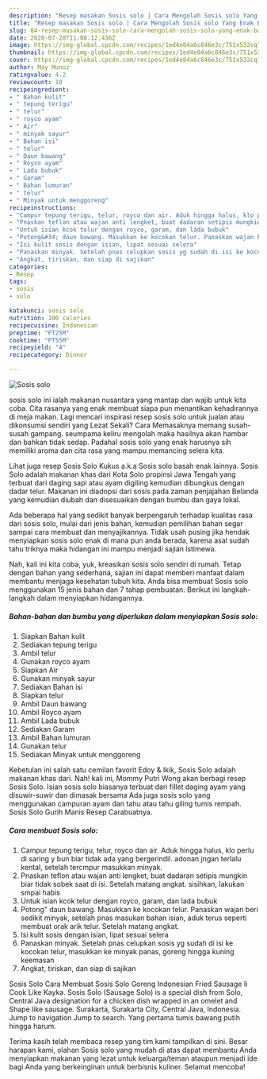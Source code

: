 ```yaml
---
description: "Resep masakan Sosis solo | Cara Mengolah Sosis solo Yang Enak Banget"
title: "Resep masakan Sosis solo | Cara Mengolah Sosis solo Yang Enak Banget"
slug: 84-resep-masakan-sosis-solo-cara-mengolah-sosis-solo-yang-enak-banget
date: 2020-07-28T11:08:12.436Z
image: https://img-global.cpcdn.com/recipes/1ed4e84a6c846e3c/751x532cq70/sosis-solo-foto-resep-utama.jpg
thumbnail: https://img-global.cpcdn.com/recipes/1ed4e84a6c846e3c/751x532cq70/sosis-solo-foto-resep-utama.jpg
cover: https://img-global.cpcdn.com/recipes/1ed4e84a6c846e3c/751x532cq70/sosis-solo-foto-resep-utama.jpg
author: May Munoz
ratingvalue: 4.2
reviewcount: 10
recipeingredient:
- " Bahan kulit"
- " tepung terigu"
- " telur"
- " royco ayam"
- " Air"
- " minyak sayur"
- " Bahan isi"
- " telur"
- " Daun bawang"
- " Royco ayam"
- " Lada bubuk"
- " Garam"
- " Bahan lumuran"
- " telur"
- " Minyak untuk menggoreng"
recipeinstructions:
- "Campur tepung terigu, telur, royco dan air. Aduk hingga halus, klo perlu di saring y bun biar tidak ada yang bergerindil. adonan jngan terlalu kental, setelah tercmpur masukkan minyak."
- "Pnaskan teflon atau wajan anti lengket, buat dadaran setipis mungkin biar tidak sobek saat di isi. Setelah matang angkat. sisihkan, lakukan smpai habis"
- "Untuk isian kcok telur dengan royco, garam, dan lada bubuk"
- "Potong&#34; daun bawang. Masukkan ke kocokan telur. Panaskan wajan beri sedikit minyak, setelah pnas masukan bahan isian, aduk terus seperti membuat orak arik telur. Setelah matang angkat."
- "Isi kulit sosis dengan isian, lipat sesuai selera"
- "Panaskan minyak. Setelah pnas celupkan sosis yg sudah di isi ke kocokan telur, masukkan ke minyak panas, goreng hingga kuning keemasan"
- "Angkat, tiriskan, dan siap di sajikan"
categories:
- Resep
tags:
- sosis
- solo

katakunci: sosis solo 
nutrition: 100 calories
recipecuisine: Indonesian
preptime: "PT25M"
cooktime: "PT55M"
recipeyield: "4"
recipecategory: Dinner

---
```



![Sosis solo](https://img-global.cpcdn.com/recipes/1ed4e84a6c846e3c/751x532cq70/sosis-solo-foto-resep-utama.jpg)


sosis solo ini ialah makanan nusantara yang mantap dan wajib untuk kita coba. Cita rasanya yang enak membuat siapa pun menantikan kehadirannya di meja makan.
Lagi mencari inspirasi resep sosis solo untuk jualan atau dikonsumsi sendiri yang Lezat Sekali? Cara Memasaknya memang susah-susah gampang. seumpama keliru mengolah maka hasilnya akan hambar dan bahkan tidak sedap. Padahal sosis solo yang enak harusnya sih memiliki aroma dan cita rasa yang mampu memancing selera kita.

Lihat juga resep Sosis Solo Kukus a.k.a Sosis solo basah enak lainnya. Sosis Solo adalah makanan khas dari Kota Solo propinsi Jawa Tengah yang terbuat dari daging sapi atau ayam digiling kemudian dibungkus dengan dadar telur. Makanan ini diadopsi dari sosis pada zaman penjajahan Belanda yang kemudian diubah dan disesuaikan dengan bumbu dan gaya lokal.

Ada beberapa hal yang sedikit banyak berpengaruh terhadap kualitas rasa dari sosis solo, mulai dari jenis bahan, kemudian pemilihan bahan segar sampai cara membuat dan menyajikannya. Tidak usah pusing jika hendak menyiapkan sosis solo enak di mana pun anda berada, karena asal sudah tahu triknya maka hidangan ini mampu menjadi sajian istimewa.


Nah, kali ini kita coba, yuk, kreasikan sosis solo sendiri di rumah. Tetap dengan bahan yang sederhana, sajian ini dapat memberi manfaat dalam membantu menjaga kesehatan tubuh kita. Anda bisa membuat Sosis solo menggunakan 15 jenis bahan dan 7 tahap pembuatan. Berikut ini langkah-langkah dalam menyiapkan hidangannya.

<!--inarticleads1-->

##### Bahan-bahan dan bumbu yang diperlukan dalam menyiapkan Sosis solo:

1. Siapkan  Bahan kulit
1. Sediakan  tepung terigu
1. Ambil  telur
1. Gunakan  royco ayam
1. Siapkan  Air
1. Gunakan  minyak sayur
1. Sediakan  Bahan isi
1. Siapkan  telur
1. Ambil  Daun bawang
1. Ambil  Royco ayam
1. Ambil  Lada bubuk
1. Sediakan  Garam
1. Ambil  Bahan lumuran
1. Gunakan  telur
1. Sediakan  Minyak untuk menggoreng


Kebetulan ini salah satu cemilan favorit Edoy &amp; Ikik, Sosis Solo adalah makanan khas dari. Nah! kali ini, Mommy Putri Wong akan berbagi resep Sosis Solo. Isian sosis solo biasanya terbuat dari fillet daging ayam yang disuwir-suwir dan dimasak bersama Ada juga sosis solo yang menggunakan campuran ayam dan tahu atau tahu giling tumis rempah. Sosis Solo Gurih Manis Resep Carabuatnya. 

<!--inarticleads2-->

##### Cara membuat Sosis solo:

1. Campur tepung terigu, telur, royco dan air. Aduk hingga halus, klo perlu di saring y bun biar tidak ada yang bergerindil. adonan jngan terlalu kental, setelah tercmpur masukkan minyak.
1. Pnaskan teflon atau wajan anti lengket, buat dadaran setipis mungkin biar tidak sobek saat di isi. Setelah matang angkat. sisihkan, lakukan smpai habis
1. Untuk isian kcok telur dengan royco, garam, dan lada bubuk
1. Potong&#34; daun bawang. Masukkan ke kocokan telur. Panaskan wajan beri sedikit minyak, setelah pnas masukan bahan isian, aduk terus seperti membuat orak arik telur. Setelah matang angkat.
1. Isi kulit sosis dengan isian, lipat sesuai selera
1. Panaskan minyak. Setelah pnas celupkan sosis yg sudah di isi ke kocokan telur, masukkan ke minyak panas, goreng hingga kuning keemasan
1. Angkat, tiriskan, dan siap di sajikan


Sosis Solo Cara Membuat Sosis Solo Goreng Indonesian Fried Sausage Ii Cook Like Kayka. Sosis Solo (Sausage Solo) is a special dish from Solo, Central Java designation for a chicken dish wrapped in an omelet and Shape like sausage. Surakarta, Surakarta City, Central Java, Indonesia. Jump to navigation Jump to search. Yang pertama tumis bawang putih hingga harum. 

Terima kasih telah membaca resep yang tim kami tampilkan di sini. Besar harapan kami, olahan Sosis solo yang mudah di atas dapat membantu Anda menyiapkan makanan yang lezat untuk keluarga/teman ataupun menjadi ide bagi Anda yang berkeinginan untuk berbisnis kuliner. Selamat mencoba!
